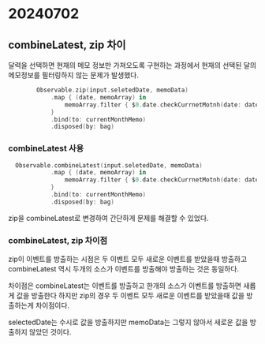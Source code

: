 # 20240702

## combineLatest, zip 차이

달력을 선택하면 현재의 메모 정보만 가져오도록 구현하는 과정에서 현재의 선택된 달의 메모정보를 필터링하지 않는 문제가 발생했다.

```swift
        Observable.zip(input.seletedDate, memoData)
            .map { (date, memoArray) in
                memoArray.filter { $0.date.checkCurrnetMotnh(date: date)}
            }
            .bind(to: currentMonthMemo)
            .disposed(by: bag)
```

### combineLatest 사용

```swift
  Observable.combineLatest(input.seletedDate, memoData)
            .map { (date, memoArray) in
                memoArray.filter { $0.date.checkCurrnetMotnh(date: date)}
            }
            .bind(to: currentMonthMemo)
            .disposed(by: bag)
```

zip을 combineLatest로 변경하여 간단하게 문제를 해결할 수 있었다.

### combineLatest, zip 차이점

zip이 이벤트를 방출하는 시점은 두 이벤트 모두 새로운 이벤트를 받았을때 방출하고 combineLatest 역시 두개의 소스가 이벤트를 방출해야 방출하는 것은 동일하다.

차이점은 combineLatest는 이벤트를 방출하고 한개의 소스가 이벤트를 방출하면 새롭게 값을 방출한다 하지만 zip의 경우 두 이벤트 모두 새로운 이벤트를 받았을때 값을 방출하는게 차이점이다.

selectedDate는 수시로 값을 방출하지만 memoData는 그렇지 않아서 새로운 값을 방출하지 않았던 것이다.